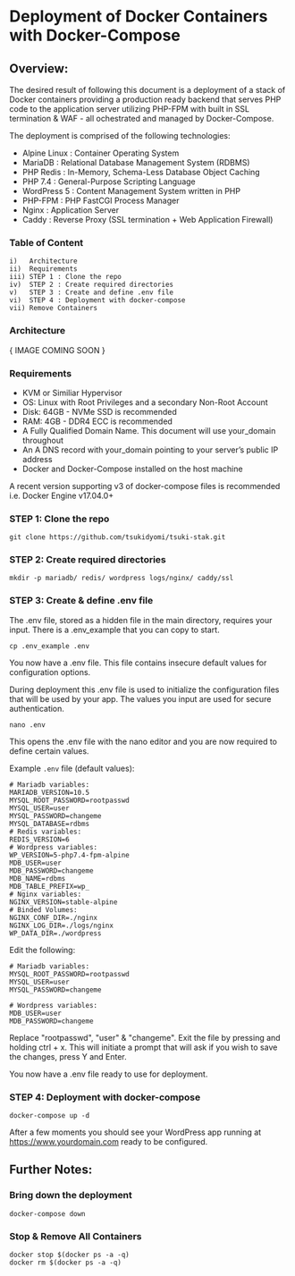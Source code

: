 
# Deployment of Docker Containers with Docker-Compose

## Overview:

The desired result of following this document is a deployment of a stack of Docker containers providing a production ready backend that serves PHP code to the application server utilizing PHP-FPM with built in SSL termination & WAF - all ochestrated and managed by Docker-Compose. 

The deployment is comprised of the following technologies: 

* Alpine Linux : Container Operating System
* MariaDB      : Relational Database Management System (RDBMS)
* PHP Redis    : In-Memory, Schema-Less Database Object Caching
* PHP 7.4      : General-Purpose Scripting Language
* WordPress 5  : Content Management System written in PHP
* PHP-FPM      : PHP FastCGI Process Manager
* Nginx        : Application Server
* Caddy        : Reverse Proxy (SSL termination + Web Application Firewall)

### Table of Content

```env
i)   Architecture
ii)  Requirements
iii) STEP 1 : Clone the repo
iv)  STEP 2 : Create required directories
v)   STEP 3 : Create and define .env file
vi)  STEP 4 : Deployment with docker-compose
vii) Remove Containers

```

### Architecture

{ IMAGE COMING SOON }
  
### Requirements

* KVM or Similiar Hypervisor
* OS: Linux with Root Privileges and a secondary Non-Root Account
* Disk: 64GB - NVMe SSD is recommended 
* RAM: 4GB   - DDR4 ECC is recommended
* A Fully Qualified Domain Name. This document will use your_domain throughout
* An A DNS record with your_domain pointing to your server’s public IP address
* Docker and Docker-Compose installed on the host machine 

A recent version supporting v3 of docker-compose files is recommended
i.e. Docker Engine v17.04.0+ 
  
### STEP 1: Clone the repo

    git clone https://github.com/tsukidyomi/tsuki-stak.git

### STEP 2: Create required directories

    mkdir -p mariadb/ redis/ wordpress logs/nginx/ caddy/ssl

### STEP 3: Create & define .env file

The .env file, stored as a hidden file in the main directory, requires your input. There is a .env_example that you can copy to start.

    cp .env_example .env

You now have a .env file. This file contains insecure default values for configuration options. 

During deployment this .env file is used to initialize the configuration files that will be used by your app. The values you input are used for secure authentication.

    nano .env

This opens the .env file with the nano editor and you are now required to define certain values.

Example `.env` file (default values):

```env
# Mariadb variables:
MARIADB_VERSION=10.5
MYSQL_ROOT_PASSWORD=rootpasswd
MYSQL_USER=user
MYSQL_PASSWORD=changeme
MYSQL_DATABASE=rdbms
# Redis variables:
REDIS_VERSION=6
# Wordpress variables:
WP_VERSION=5-php7.4-fpm-alpine
MDB_USER=user
MDB_PASSWORD=changeme
MDB_NAME=rdbms
MDB_TABLE_PREFIX=wp_
# Nginx variables:
NGINX_VERSION=stable-alpine
# Binded Volumes:
NGINX_CONF_DIR=./nginx
NGINX_LOG_DIR=./logs/nginx
WP_DATA_DIR=./wordpress

```

Edit the following:

```env
# Mariadb variables:
MYSQL_ROOT_PASSWORD=rootpasswd
MYSQL_USER=user
MYSQL_PASSWORD=changeme

# Wordpress variables:
MDB_USER=user
MDB_PASSWORD=changeme

```
Replace "rootpasswd", "user" & "changeme". Exit the file by pressing and holding ctrl + x. This will initiate a prompt that will ask if you wish to save the changes, press Y and Enter. 

You now have a .env file ready to use for deployment.

### STEP 4: Deployment with docker-compose

    docker-compose up -d 


After a few moments you should see your WordPress app running at https://www.yourdomain.com ready to be configured.

## Further Notes:

### Bring down the deployment

    docker-compose down

### Stop & Remove All Containers

    docker stop $(docker ps -a -q)
    docker rm $(docker ps -a -q)

